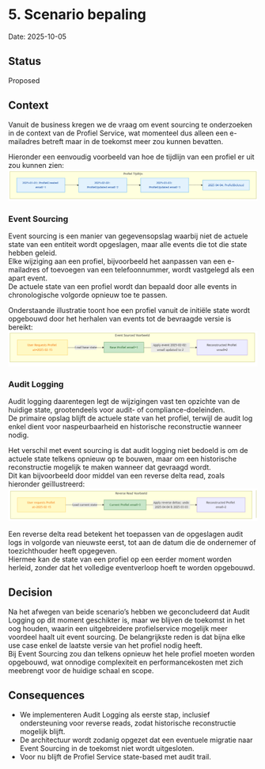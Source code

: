 # 5. Scenario bepaling

Date: 2025-10-05

## Status

Proposed

## Context

Vanuit de business kregen we de vraag om event sourcing te onderzoeken in de context van de Profiel Service, wat momenteel dus alleen een e-mailadres betreft maar in de toekomst meer zou kunnen bevatten.

Hieronder een eenvoudig voorbeeld van hoe de tijdlijn van een profiel er uit zou kunnen zien:  
![Profiel tijdlijn](./images/ProfielTijdlijn.png "Profiel tijdlijn")

### Event Sourcing

Event sourcing is een manier van gegevensopslag waarbij niet de actuele state van een entiteit wordt opgeslagen, maar alle events die tot die state hebben geleid.  
Elke wijziging aan een profiel, bijvoorbeeld het aanpassen van een e-mailadres of toevoegen van een telefoonnummer, wordt vastgelegd als een apart event.  
De actuele state van een profiel wordt dan bepaald door alle events in chronologische volgorde opnieuw toe te passen.

Onderstaande illustratie toont hoe een profiel vanuit de initiële state wordt opgebouwd door het herhalen van events tot de bevraagde versie is bereikt:  
![Event Source Read](./images/EventSourceRead.png "Event Source Read")

### Audit Logging

Audit logging daarentegen legt de wijzigingen vast ten opzichte van de huidige state, grootendeels voor audit- of compliance-doeleinden.  
De primaire opslag blijft de actuele state van het profiel, terwijl de audit log enkel dient voor naspeurbaarheid en historische reconstructie wanneer nodig.

Het verschil met event sourcing is dat audit logging niet bedoeld is om de actuele state telkens opnieuw op te bouwen, maar om een historische reconstructie mogelijk te maken wanneer dat gevraagd wordt.  
Dit kan bijvoorbeeld door middel van een reverse delta read, zoals hieronder geïllustreerd:  
![Reverse Read Voorbeeld](./images/ReverseDeltaRead.png "Reverse Read Voorbeeld")

Een reverse delta read betekent het toepassen van de opgeslagen audit logs in volgorde van nieuwste eerst, tot aan de datum die de ondernemer of toezichthouder heeft opgegeven.  
Hiermee kan de state van een profiel op een eerder moment worden herleid, zonder dat het volledige eventverloop hoeft te worden opgebouwd.

## Decision

Na het afwegen van beide scenario’s hebben we geconcludeerd dat Audit Logging op dit moment geschikter is, maar we blijven de toekomst in het oog houden, waarin een uitgebreidere profielservice mogelijk meer voordeel haalt uit event sourcing.
De belangrijkste reden is dat bijna elke use case enkel de laatste versie van het profiel nodig heeft.  
Bij Event Sourcing zou dan telkens opnieuw het hele profiel moeten worden opgebouwd, wat onnodige complexiteit en performancekosten met zich meebrengt voor de huidige schaal en scope.

## Consequences

- We implementeren Audit Logging als eerste stap, inclusief ondersteuning voor reverse reads, zodat historische reconstructie mogelijk blijft.
- De architectuur wordt zodanig opgezet dat een eventuele migratie naar Event Sourcing in de toekomst niet wordt uitgesloten.
- Voor nu blijft de Profiel Service state-based met audit trail.
